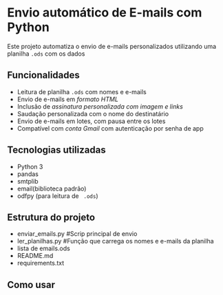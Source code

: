 # Envio automático de E-mails com Python
Este projeto automatiza o envio de e-mails personalizados utilizando uma planilha `.ods` com os dados

## Funcionalidades 
- Leitura de planilha `.ods` com nomes e e-mails
- Envio de e-mails em *formato HTML*
- Inclusão de *assinatura personalizada com imagem e links*
- Saudação personalizada com o nome do destinatário
- Envio de e-mails em lotes, com pausa entre os lotes
- Compatível com *conta Gmail* com autenticação por senha de app

## Tecnologias utilizadas

- Python 3
- pandas
- smtplib
- email(biblioteca padrão)
- odfpy (para leitura de ` .ods`)

## Estrutura do projeto

- enviar_emails.py #Scrip principal de envio
- ler_planilhas.py #Função que carrega os nomes e e-mails da planilha
- lista de emails.ods
- README.md
- requirements.txt

## Como usar